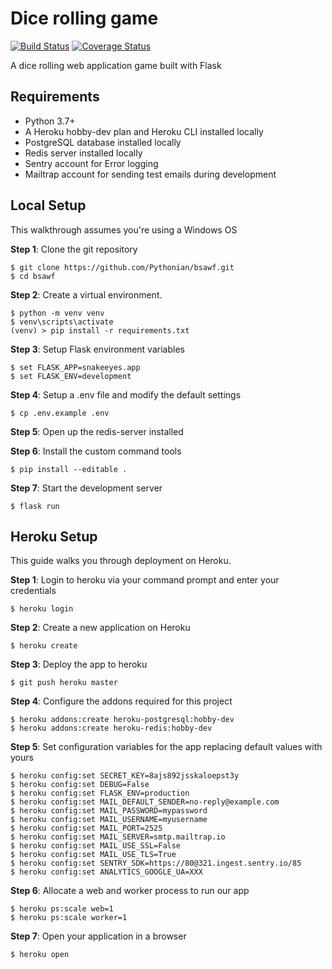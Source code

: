 # Dice rolling game

[![Build Status](https://travis-ci.org/Pythonian/bsawf.svg?branch=master)](https://travis-ci.org/Pythonian/bsawf) [![Coverage Status](https://coveralls.io/repos/github/Pythonian/bsawf/badge.svg?branch=master)](https://coveralls.io/github/Pythonian/bsawf?branch=master)

A dice rolling web application game built with Flask

## Requirements

- Python 3.7+
- A Heroku hobby-dev plan and Heroku CLI installed locally
- PostgreSQL database installed locally
- Redis server installed locally
- Sentry account for Error logging
- Mailtrap account for sending test emails during development

## Local Setup

This walkthrough assumes you're using a Windows OS

**Step 1**: Clone the git repository

    $ git clone https://github.com/Pythonian/bsawf.git
    $ cd bsawf

**Step 2**: Create a virtual environment.

    $ python -m venv venv
    $ venv\scripts\activate
    (venv) > pip install -r requirements.txt

**Step 3**: Setup Flask environment variables

    $ set FLASK_APP=snakeeyes.app
    $ set FLASK_ENV=development

**Step 4**: Setup a .env file and modify the default settings

    $ cp .env.example .env

**Step 5**: Open up the redis-server installed

**Step 6**: Install the custom command tools

    $ pip install --editable .

**Step 7**: Start the development server

    $ flask run


## Heroku Setup

This guide walks you through deployment on Heroku.

**Step 1**: Login to heroku via your command prompt and enter your credentials

    $ heroku login

**Step 2**: Create a new application on Heroku

    $ heroku create

**Step 3**: Deploy the app to heroku

    $ git push heroku master

**Step 4**: Configure the addons required for this project

    $ heroku addons:create heroku-postgresql:hobby-dev
    $ heroku addons:create heroku-redis:hobby-dev

**Step 5**: Set configuration variables for the app replacing default values with yours

    $ heroku config:set SECRET_KEY=8ajs892jsskaloepst3y
    $ heroku config:set DEBUG=False
    $ heroku config:set FLASK_ENV=production
    $ heroku config:set MAIL_DEFAULT_SENDER=no-reply@example.com
    $ heroku config:set MAIL_PASSWORD=mypassword
    $ heroku config:set MAIL_USERNAME=myusername
    $ heroku config:set MAIL_PORT=2525
    $ heroku config:set MAIL_SERVER=smtp.mailtrap.io
    $ heroku config:set MAIL_USE_SSL=False
    $ heroku config:set MAIL_USE_TLS=True
    $ heroku config:set SENTRY_SDK=https://80@321.ingest.sentry.io/85
    $ heroku config:set ANALYTICS_GOOGLE_UA=XXX

**Step 6**: Allocate a web and worker process to run our app

    $ heroku ps:scale web=1
    $ heroku ps:scale worker=1

**Step 7**: Open your application in a browser

    $ heroku open
